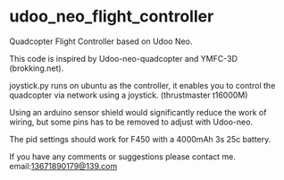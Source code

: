 # udoo_neo_flight_controller
Quadcopter Flight Controller based on Udoo Neo.


This code is inspired by Udoo-neo-quadcopter and YMFC-3D (brokking.net).

joystick.py runs on ubuntu as the controller, it enables you to control the quadcopter via network using a joystick. (thrustmaster t16000M)

Using an arduino sensor shield would significantly reduce the work of wiring, but some pins has to be removed to adjust with Udoo-neo.

The pid settings should work for F450 with a 4000mAh 3s 25c battery.

If you have any comments or suggestions please contact me. email:13671890179@139.com
